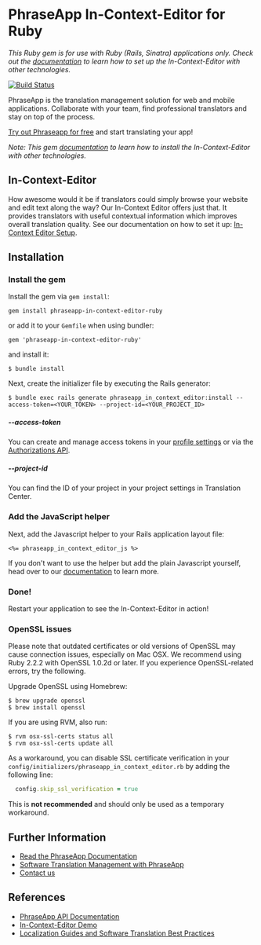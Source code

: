 # PhraseApp In-Context-Editor for Ruby #

*This Ruby gem is for use with Ruby (Rails, Sinatra) applications only. Check out the [documentation](http://docs.phraseapp.com/guides/in-context-editor/) to learn how to set up the In-Context-Editor with other technologies.*

[![Build Status](https://travis-ci.org/phrase/phraseapp-in-context-editor-ruby.svg)](https://travis-ci.org/phrase/phraseapp-in-context-editor-ruby)

PhraseApp is the translation management solution for web and mobile applications. Collaborate with your team, find professional translators and stay on top of the process.

[Try out Phraseapp for free](https://phraseapp.com/signup) and start translating your app!

*Note: This gem  [documentation](http://docs.phraseapp.com/guides/in-context-editor/) to learn how to install the In-Context-Editor with other technologies.*

## In-Context-Editor ###

How awesome would it be if translators could simply browse your website and edit text along the way? Our In-Context Editor offers just that. It provides translators with useful contextual information which improves overall translation quality. See our documentation on how to set it up: [In-Context Editor Setup](http://docs.phraseapp.com/guides/in-context-editor/).

## Installation

### Install the gem

Install the gem via `gem install`:

    gem install phraseapp-in-context-editor-ruby

or add it to your `Gemfile` when using bundler:

    gem 'phraseapp-in-context-editor-ruby'

and install it:

    $ bundle install

Next, create the initializer file by executing the Rails generator:

    $ bundle exec rails generate phraseapp_in_context_editor:install --access-token=<YOUR_TOKEN> --project-id=<YOUR_PROJECT_ID>

##### --access-token

You can create and manage access tokens in your [profile settings](https://phraseapp.com/settings/oauth_access_tokens) or via the [Authorizations API](http://docs.phraseapp.com/api/v2/authorizations).

##### --project-id

You can find the ID of your project in your project settings in Translation Center.

### Add the JavaScript helper

Next, add the Javascript helper to your Rails application layout file:

    <%= phraseapp_in_context_editor_js %>

If you don't want to use the helper but add the plain Javascript yourself, head over to our [documentation](http://docs.phraseapp.com/guides/in-context-editor/) to learn more.

### Done!

Restart your application to see the In-Context-Editor in action!

### OpenSSL issues

Please note that outdated certificates or old versions of OpenSSL may cause connection issues, especially on Mac OSX. We recommend using Ruby 2.2.2 with OpenSSL 1.0.2d or later. If you experience OpenSSL-related errors, try the following.

Upgrade OpenSSL using Homebrew:

```shell
$ brew upgrade openssl
$ brew install openssl
```

If you are using RVM, also run:

```shell
$ rvm osx-ssl-certs status all
$ rvm osx-ssl-certs update all
````

As a workaround, you can disable SSL certificate verification in your `config/initializers/phraseapp_in_context_editor.rb` by adding the following line:

```ruby
  config.skip_ssl_verification = true
```

This is **not recommended** and should only be used as a temporary workaround.


## Further Information
* [Read the PhraseApp Documentation](http://docs.phraseapp.com/)
* [Software Translation Management with PhraseApp](https://phraseapp.com/features)
* [Contact us](https://phraseapp.com/contact)

## References
* [PhraseApp API Documentation](http://docs.phraseapp.com/api/v2/)
* [In-Context-Editor Demo](http://demo.phraseapp.com)
* [Localization Guides and Software Translation Best Practices](http://localize-software.phraseapp.com/)
